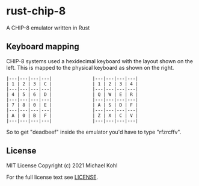 # rust-chip-8

A CHIP-8 emulator written in Rust

## Keyboard mapping

CHIP-8 systems used a hexidecimal keyboard with the layout shown on the left.
This is mapped to the physical keyboard as shown on the right.

```
|---|---|---|---|               |---|---|---|---|
| 1 | 2 | 3 | C |               | 1 | 2 | 3 | 4 |
|---|---|---|---|               |---|---|---|---|
| 4 | 5 | 6 | D |               | Q | W | E | R |
|---|---|---|---|               |---|---|---|---|
| 7 | 8 | 0 | E |               | A | S | D | F |
|---|---|---|---|               |---|---|---|---|
| A | 0 | B | F |               | Z | X | C | V |
|---|---|---|---|               |---|---|---|---|
```

So to get "deadbeef" inside the emulator you'd have to type "rfzrcffv".

## License

MIT License Copyright (c) 2021 Michael Kohl

For the full license text see [LICENSE](./LICENSE).
